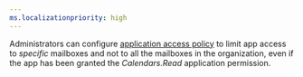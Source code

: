 ```yaml
---
ms.localizationpriority: high
---
```


<!-- markdownlint-disable MD002 MD041 -->

Administrators can configure [application access policy](/graph/auth-limit-mailbox-access) to limit app access to *specific* mailboxes and not to all the mailboxes in the organization, even if the app has been granted the *Calendars.Read* application permission.